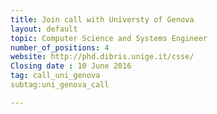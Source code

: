 ```yaml
---
title: Join call with Universty of Genova
layout: default
topic: Computer Science and Systems Engineer
number_of_positions: 4
website: http://phd.dibris.unige.it/csse/
Closing date : 10 June 2016
tag: call_uni_genova
subtag:uni_genova_call

---
```

